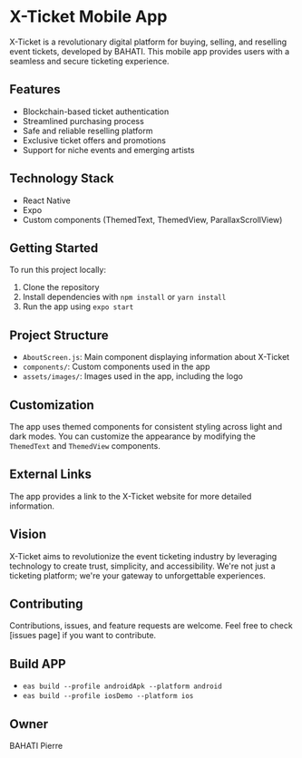# X-Ticket Mobile App

X-Ticket is a revolutionary digital platform for buying, selling, and reselling event tickets, developed by BAHATI. This mobile app provides users with a seamless and secure ticketing experience.

## Features

- Blockchain-based ticket authentication
- Streamlined purchasing process
- Safe and reliable reselling platform
- Exclusive ticket offers and promotions
- Support for niche events and emerging artists

## Technology Stack

- React Native
- Expo
- Custom components (ThemedText, ThemedView, ParallaxScrollView)

## Getting Started

To run this project locally:

1. Clone the repository
2. Install dependencies with `npm install` or `yarn install`
3. Run the app using `expo start`

## Project Structure

- `AboutScreen.js`: Main component displaying information about X-Ticket
- `components/`: Custom components used in the app
- `assets/images/`: Images used in the app, including the logo

## Customization

The app uses themed components for consistent styling across light and dark modes. You can customize the appearance by modifying the `ThemedText` and `ThemedView` components.

## External Links

The app provides a link to the X-Ticket website for more detailed information.

## Vision

X-Ticket aims to revolutionize the event ticketing industry by leveraging technology to create trust, simplicity, and accessibility. We're not just a ticketing platform; we're your gateway to unforgettable experiences.

## Contributing

Contributions, issues, and feature requests are welcome. Feel free to check [issues page] if you want to contribute.

## Build APP

- `eas build --profile androidApk --platform android` 
- `eas build --profile iosDemo --platform ios`

## Owner
BAHATI Pierre